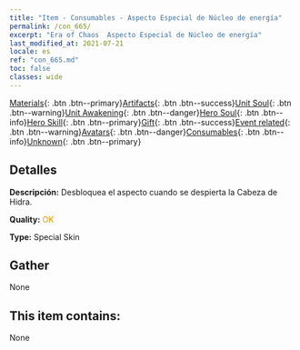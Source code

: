 ```yaml
---
title: "Item - Consumables - Aspecto Especial de Núcleo de energía"
permalink: /con_665/
excerpt: "Era of Chaos  Aspecto Especial de Núcleo de energía"
last_modified_at: 2021-07-21
locale: es
ref: "con_665.md"
toc: false
classes: wide
---
```

 [Materials](/ItemsES/){: .btn .btn--primary}[Artifacts](/ItemsES/Artifacts/){: .btn .btn--success}[Unit Soul](/ItemsES/UnitSoul/){: .btn .btn--warning}[Unit Awakening](/ItemsES/UnitAwakening/){: .btn .btn--danger}[Hero Soul](/ItemsES/HeroSoul/){: .btn .btn--info}[Hero Skill](/ItemsES/HeroSkill/){: .btn .btn--primary}[Gift](/ItemsES/Gift/){: .btn .btn--success}[Event related](/ItemsES/Events/){: .btn .btn--warning}[Avatars](/ItemsES/Avatars/){: .btn .btn--danger}[Consumables](/ItemsES/Consumables/){: .btn .btn--info}[Unknown](/ItemsES/Unknown/){: .btn .btn--primary}

## Detalles
 **Descripción:** Desbloquea el aspecto cuando se despierta la Cabeza de Hidra.

 **Quality:** <span style="color: #FF8C00">OK</span>

 **Type:** Special Skin

## Gather

  None

## This item contains:

  None

